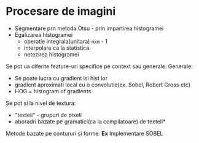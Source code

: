 # Procesare de imagini
* Segmentare prn metoda Otsu - prin impartirea histogramei
* Egalizarea histogramei
    * operatie integrala(unitara) `nxm` - 1
    * interpolare ca la statistica
    * netezirea histogramei

Se pot ua diferite feature-uri specifice pe context sau generale. Generale:
* Se poate lucra cu gradient isi hist lor
* gradient aproximati local cu o convolutie(ex. Sobel, Robert Cross etc)
* HOG = histogram of gradients

Se pot si la nivel de textura:
* "texteli" - grupuri de pixeli
* aboradri bazate pe gramatici(ca la compilatoare) de texteli*

Metode bazate pe contururi si forme. **Ex** Implementare SOBEL
